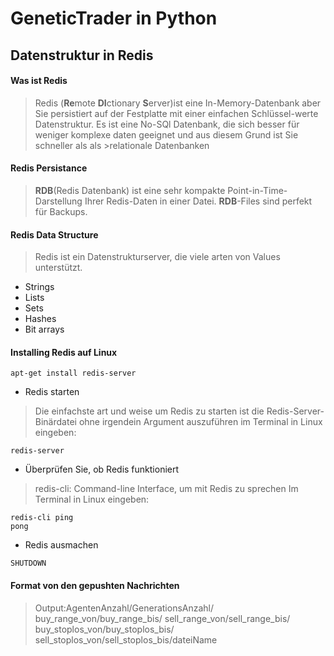 # GeneticTrader in Python
## Datenstruktur in Redis
#### Was ist Redis
>Redis (**Re**mote **DI**ctionary **S**erver)ist eine In-Memory-Datenbank aber Sie persistiert auf der Festplatte mit einer einfachen Schlüssel-werte Datenstruktur.
>Es ist eine No-SQl Datenbank, die sich besser für weniger komplexe daten geeignet und aus diesem Grund ist Sie schneller als als >relationale Datenbanken 
#### Redis Persistance
>**RDB**(Redis Datenbank) ist eine sehr kompakte Point-in-Time-Darstellung Ihrer Redis-Daten in einer Datei.
>**RDB**-Files sind perfekt für Backups.
#### Redis Data Structure
>Redis ist ein Datenstrukturserver, die viele arten von Values unterstützt.
* Strings
* Lists
* Sets
* Hashes
* Bit arrays
#### Installing Redis auf Linux
```
apt-get install redis-server
```
* Redis starten
>Die einfachste art und weise um Redis zu starten ist die Redis-Server-Binärdatei ohne irgendein Argument auszuführen
>im Terminal in Linux eingeben:
``` 
redis-server
```
* Überprüfen Sie, ob Redis funktioniert
>redis-cli: Command-line Interface, um mit Redis zu sprechen
>Im Terminal in Linux eingeben:
``` 
redis-cli ping
pong
```
* Redis ausmachen
```
SHUTDOWN 
```
#### Format von den gepushten Nachrichten

>Output:AgentenAnzahl/GenerationsAnzahl/
>buy_range_von/buy_range_bis/
>sell_range_von/sell_range_bis/
>buy_stoplos_von/buy_stoplos_bis/
>sell_stoplos_von/sell_stoplos_bis/dateiName


